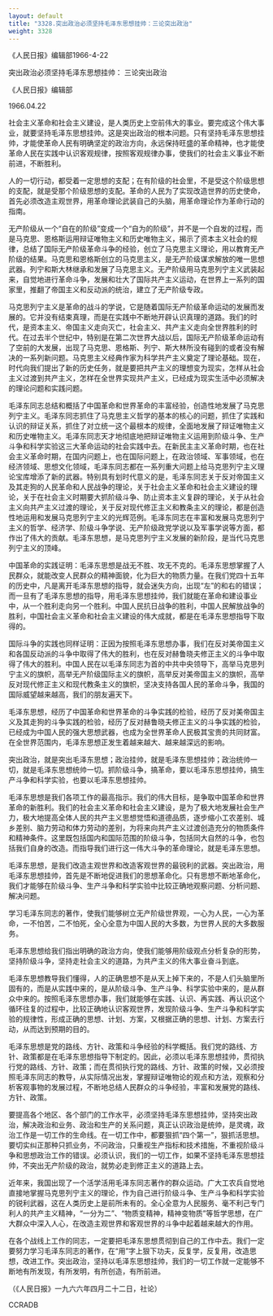 ```yaml
---
layout: default
title: "3328.突出政治必须坚持毛泽东思想挂帅：三论突出政治"
weight: 3328
---
```


《人民日报》编辑部1966-4-22

突出政治必须坚持毛泽东思想挂帅：  三论突出政治

《人民日报》编辑部

1966.04.22

社会主义革命和社会主义建设，是人类历史上空前伟大的事业。要完成这个伟大事业，就要坚持毛泽东思想挂帅。这是突出政治的根本问题。只有坚持毛泽东思想挂帅，才能使革命人民有明确坚定的政治方向，永远保持旺盛的革命精神，也才能使革命人民在实践中认识客观规律，按照客观规律办事，使我们的社会主义事业不断前进，不断胜利。

人的一切行动，都受着一定思想的支配；在有阶级的社会里，不是受这个阶级思想的支配，就是受那个阶级思想的支配。革命的人民为了实现改造世界的历史使命，首先必须改造主观世界，用革命理论武装自己的头脑，用革命理论作为革命行动的指南。

无产阶级从一个“自在的阶级”变成一个“自为的阶级”，并不是一个自发的过程，而是马克思、恩格斯运用辩证唯物主义和历史唯物主义，揭示了资本主义社会的规律，总结了国际无产阶级革命斗争的经验，创立了马克思主义理论，用以教育无产阶级的结果。马克思和恩格斯创立的马克思主义，是无产阶级谋求解放的唯一思想武器。列宁和斯大林继承和发展了马克思主义。无产阶级用马克思列宁主义武装起来，自觉地进行革命斗争，发展和壮大了国际共产主义运动，在世界上一系列的国家里，推翻了帝国主义和反动派的统治，建立了无产阶级专政。

马克思列宁主义是革命的战斗的学说，它是随着国际无产阶级革命运动的发展而发展的。它并没有结束真理，而是在实践中不断地开辟认识真理的道路。我们的时代，是资本主义、帝国主义走向灭亡，社会主义、共产主义走向全世界胜利的时代。在过去半个世纪中，特别是在第二次世界大战以后，国际无产阶级革命运动有了空前的大发展，出现了马克思、恩格斯、列宁、斯大林所没有碰到的或者没有解决的一系列新问题。马克思主义经典作家为科学共产主义奠定了理论基础。现在，时代向我们提出了新的历史任务，就是要把共产主义的理想变为现实，怎样从社会主义过渡到共产主义，怎样在全世界实现共产主义，已经成为现实生活中必须解决的理论问题和实践问题。

毛泽东同志总结和概括了中国革命和世界革命的丰富经验，创造性地发展了马克思列宁主义。毛泽东同志抓住了马克思主义哲学的基本的核心的问题，抓住了实践和认识的辩证关系，抓住了对立统一这个最根本的规律，全面地发展了辩证唯物主义和历史唯物主义。毛泽东同志天才地彻底地把辩证唯物主义运用到阶级斗争、生产斗争和科学实验这三大革命运动的社会实践中去。在新民主主义革命时期，也在社会主义革命时期，在国内问题上，也在国际问题上，在政治领域、军事领域，也在经济领域、思想文化领域，毛泽东同志都在一系列重大问题上给马克思列宁主义理论宝库增添了新的武器。特别具有划时代意义的是，毛泽东同志关于反对帝国主义及其走狗的人民革命和人民战争的理论，关于社会主义革命和社会主义建设的理论，关于在社会主义时期要大抓阶级斗争、防止资本主义复辟的理论，关于从社会主义向共产主义过渡的理论，关于反对现代修正主义和教条主义的理论，都是创造性地运用和发展马克思列宁主义的光辉范例。毛泽东同志在丰富和发展马克思列宁主义的哲学、经济学、阶级斗争学说、无产阶级政党学说以及军事学说等方面，都作出了伟大的贡献。毛泽东思想，是马克思列宁主义发展的新阶段，是当代马克思列宁主义的顶峰。

中国革命的实践证明：毛泽东思想是战无不胜、攻无不克的。毛泽东思想掌握了人民群众，就能改变人民群众的精神面貌，化为巨大的物质力量。在我们党四十五年的历史中，凡是离开毛泽东思想的指导，就会迷失方向，出现“左”的和右的错误；而一旦有了毛泽东思想的指导，用毛泽东思想挂帅，我们就能在革命和建设事业中，从一个胜利走向另一个胜利。中国人民抗日战争的胜利，中国人民解放战争的胜利，中国社会主义革命和社会主义建设的伟大成就，都是在毛泽东思想指导下取得的。

国际斗争的实践也同样证明：正因为按照毛泽东思想办事，我们在反对美帝国主义和各国反动派的斗争中取得了伟大的胜利，也在反对赫鲁晓夫修正主义的斗争中取得了伟大的胜利。中国人民在以毛泽东同志为首的中共中央领导下，高举马克思列宁主义的旗帜，高举无产阶级国际主义的旗帜，高举反对美帝国主义的旗帜，高举反对现代修正主义和现代教条主义的旗帜，坚决支持各国人民的革命斗争，我国的国际威望越来越高，我们的朋友遍天下。

毛泽东思想，经历了中国革命和世界革命的斗争实践的检验，经历了反对美帝国主义及其走狗的斗争实践的检验，经历了反对赫鲁晓夫修正主义的斗争实践的检验，已经成为中国人民的强大思想武器，也成为全世界革命人民极其宝贵的共同财富。在全世界范围内，毛泽东思想正发生着越来越大、越来越深远的影响。

突出政治，就是突出毛泽东思想；政治挂帅，就是毛泽东思想挂帅；政治统帅一切，就是毛泽东思想统帅一切。抓阶级斗争，搞革命，要以毛泽东思想挂帅，搞生产斗争和科学实验，也要以毛泽东思想挂帅。

毛泽东思想是我们各项工作的最高指示。我们的伟大目标，是争取中国革命和世界革命的新胜利。我们的社会主义革命和社会主义建设，是为了极大地发展社会生产力，极大地提高全体人民的共产主义思想觉悟和道德品质，逐步缩小工农差别、城乡差别、脑力劳动和体力劳动的差别，为将来向共产主义过渡创造充分的物质条件和精神条件。这里既包括国内和国际范围的阶级斗争，包括同大自然的斗争，也包括我们自身的改造。而指导我们进行这一伟大斗争的革命理论，就是毛泽东思想。

毛泽东思想，是我们改造主观世界和改造客观世界的最锐利的武器。突出政治，用毛泽东思想挂帅，首先是不断地促进我们的思想革命化。只有思想不断地革命化，我们才能够在阶级斗争、生产斗争和科学实验中比较正确地观察问题、分析问题、解决问题。

学习毛泽东同志的著作，使我们能够树立无产阶级世界观，一心为人民，一心为革命，一不怕苦，二不怕死，全心全意为中国人民的大多数，为世界人民的大多数服务。

毛泽东思想给我们指出明确的政治方向，使我们能够用阶级观点分析复杂的形势，坚持阶级斗争，坚持走社会主义的道路，为共产主义的伟大事业奋斗到底。

毛泽东思想教导我们懂得，人的正确思想不是从天上掉下来的，不是人们头脑里所固有的，而是从实践中来的，是从阶级斗争、生产斗争、科学实验中来的，是从群众中来的。按照毛泽东思想办事，我们就能够在实践、认识、再实践、再认识这个循环往复的过程中，比较正确地认识客观世界，发现阶级斗争、生产斗争和科学实验的规律性，形成正确的思想、计划、方案，又根据正确的思想、计划、方案去行动，从而达到预期的目的。

毛泽东思想是党的路线、方针、政策和斗争经验的科学概括。我们党的路线、方针、政策都是在毛泽东思想指导下制定的。因此，必须以毛泽东思想挂帅，贯彻执行党的路线、方针、政策；而在贯彻执行党的路线、方针、政策的时候，又必须按照毛泽东同志的教导，从实际情况出发，掌握辩证唯物论的观点和方法，观察和分析客观事物的发展过程，不断地总结人民群众的斗争经验，丰富和发展党的路线、方针、政策。

要提高各个地区、各个部门的工作水平，必须坚持毛泽东思想挂帅，坚持突出政治，解决政治和业务、政治和生产的关系问题，真正认识政治是统帅，是灵魂，政治工作是一切工作的生命线。在一切工作中，都要狠抓“四个第一”，狠抓活思想。要切实纠正那种只抓业务，不问政治，只重视生产指标和技术措施，不重视阶级斗争和思想政治工作的错误。必须认识，我们的一切工作，如果不坚持毛泽东思想挂帅，不突出无产阶级的政治，就势必走到修正主义的道路上去。

近年来，我国出现了一个活学活用毛泽东同志著作的群众运动。广大工农兵自觉地直接地掌握马克思列宁主义的理论，作为自己进行阶级斗争、生产斗争和科学实验的锐利武器，这在人类历史上是前所未有的。全心全意为人民服务、毫不利己专门利人的共产主义精神，“一分为二”、“物质变精神，精神变物质”等哲学思想，在广大群众中深入人心，在改造主观世界和客观世界的斗争中起着越来越大的作用。

在各个战线上工作的同志，一定要把毛泽东思想贯彻到自己的工作中去。我们一定要努力学习毛泽东同志的著作，在“用”字上狠下功夫，反复学，反复用，改造思想，改进工作。突出政治，坚持以毛泽东思想挂帅，我们的一切工作就一定能够不断地有所发现，有所发明，有所创造，有所前进。

（《人民日报》一九六六年四月二十二日，社论）

CCRADB

